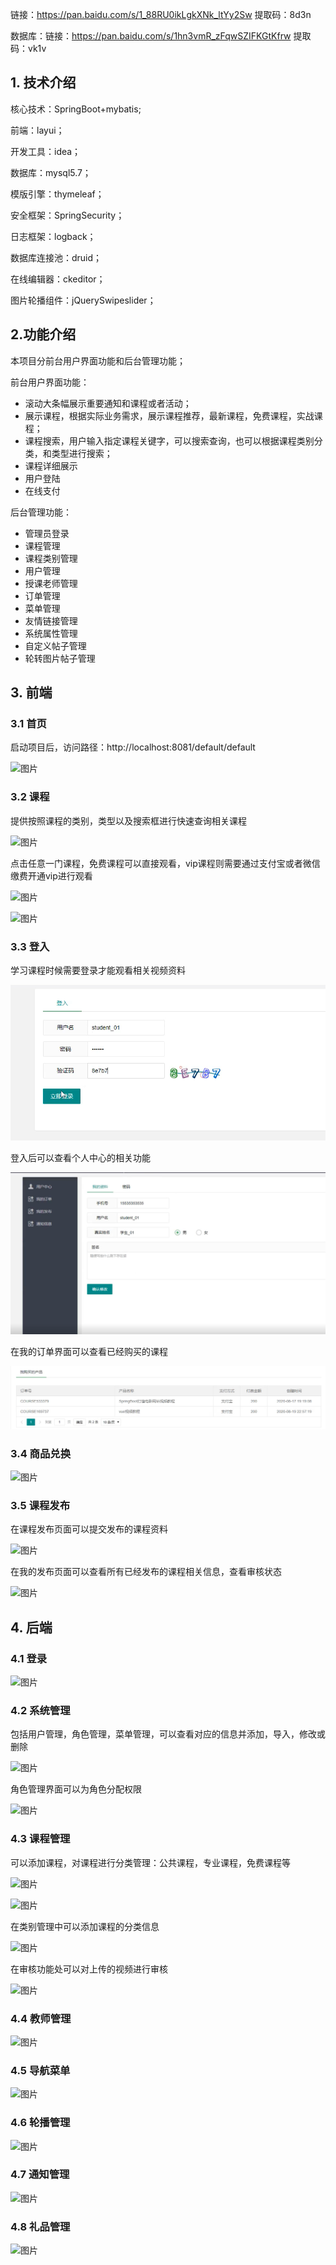 链接：https://pan.baidu.com/s/1_88RU0ikLgkXNk_ltYy2Sw 提取码：8d3n

数据库：链接：https://pan.baidu.com/s/1hn3vmR_zFqwSZIFKGtKfrw 提取码：vk1v













## 1. 技术介绍

核心技术：SpringBoot+mybatis;

前端：layui；

开发工具：idea；

数据库：mysql5.7；

模版引擎：thymeleaf；

安全框架：SpringSecurity；

日志框架：logback；

数据库连接池：druid；

在线编辑器：ckeditor；

图片轮播组件：jQuerySwipeslider；

## 2.功能介绍

本项目分前台用户界面功能和后台管理功能；

前台用户界面功能：

- 滚动大条幅展示重要通知和课程或者活动；
- 展示课程，根据实际业务需求，展示课程推荐，最新课程，免费课程，实战课程；
- 课程搜索，用户输入指定课程关键字，可以搜索查询，也可以根据课程类别分类，和类型进行搜索；
- 课程详细展示
- 用户登陆
- 在线支付

后台管理功能：

- 管理员登录
- 课程管理
- 课程类别管理
- 用户管理
- 授课老师管理
- 订单管理
- 菜单管理
- 友情链接管理
- 系统属性管理
- 自定义帖子管理
- 轮转图片帖子管理

## 3. 前端

### 3.1 首页

启动项目后，访问路径：http://localhost:8081/default/default 

![图片](https://mmbiz.qpic.cn/mmbiz_png/OwiaX7M4K6dH9R6vmgib5SRTXJWDVfVfw1fqfFWGSMqnW3diaXDXYaNcjss41BHBB0ClQvH7jqpRQbpicTszrYzd5w/640?wx_fmt=png&wxfrom=5&wx_lazy=1&wx_co=1)

### 3.2 课程

提供按照课程的类别，类型以及搜索框进行快速查询相关课程

![图片](https://mmbiz.qpic.cn/mmbiz_png/OwiaX7M4K6dH9R6vmgib5SRTXJWDVfVfw1EmaOQBkwTfuxgy8HfgicOicBIhH5n7o73Fkiaxb0TF6yZHwhDHcmZh6qg/640?wx_fmt=png&wxfrom=5&wx_lazy=1&wx_co=1)

点击任意一门课程，免费课程可以直接观看，vip课程则需要通过支付宝或者微信缴费开通vip进行观看

![图片](https://mmbiz.qpic.cn/mmbiz_png/OwiaX7M4K6dH9R6vmgib5SRTXJWDVfVfw1bYhPbO4bgQ3R2LCmsHTOpQxic7LGLapq2rp1PUN6tUE3a3CIWKZMvrw/640?wx_fmt=png&wxfrom=5&wx_lazy=1&wx_co=1)

![图片](https://mmbiz.qpic.cn/mmbiz_png/OwiaX7M4K6dH9R6vmgib5SRTXJWDVfVfw1ON6TA281L3t5dhr2qIF0pe9JsiagOZBCwOBXS0iaxsoQpia4OHjKLWA3w/640?wx_fmt=png&wxfrom=5&wx_lazy=1&wx_co=1)

### 3.3 登入

学习课程时候需要登录才能观看相关视频资料

![图片](images/640-16538814688554.png)

登入后可以查看个人中心的相关功能

![图片](images/640-16538814688555.png)

在我的订单界面可以查看已经购买的课程

![图片](images/640-16538814688556.png)

### 3.4 商品兑换

![图片](https://mmbiz.qpic.cn/mmbiz_png/OwiaX7M4K6dH9R6vmgib5SRTXJWDVfVfw1Mxe5vJX2g5QINajiaXZyFFuKq5UVnE7R3kibBQgPibjjXFB1k4uS1HhsA/640?wx_fmt=png&wxfrom=5&wx_lazy=1&wx_co=1)

### 3.5 课程发布

在课程发布页面可以提交发布的课程资料

![图片](https://mmbiz.qpic.cn/mmbiz_png/OwiaX7M4K6dH9R6vmgib5SRTXJWDVfVfw1fZJfbG9fnIib3icXLiaaSgfjkBxYCvbauZrXAY9OlJ7ibz8uiaqYFN3FfpA/640?wx_fmt=png&wxfrom=5&wx_lazy=1&wx_co=1)

在我的发布页面可以查看所有已经发布的课程相关信息，查看审核状态

![图片](https://mmbiz.qpic.cn/mmbiz_png/OwiaX7M4K6dH9R6vmgib5SRTXJWDVfVfw1xaNa7dhdSkicnk6lFZLKzfgqDtZntapZianJFWfJdlgPmc9SeictA9GuA/640?wx_fmt=png&wxfrom=5&wx_lazy=1&wx_co=1)

## 4. 后端

### 4.1 登录

![图片](https://mmbiz.qpic.cn/mmbiz_png/OwiaX7M4K6dH9R6vmgib5SRTXJWDVfVfw1ak2QHRXIu4M8z9C4nJvEEMar5yTIwWen8jf7v0icfbZxLEp9C8O4T9A/640?wx_fmt=png&wxfrom=5&wx_lazy=1&wx_co=1)

### 4.2 系统管理

包括用户管理，角色管理，菜单管理，可以查看对应的信息并添加，导入，修改或删除

![图片](https://mmbiz.qpic.cn/mmbiz_png/OwiaX7M4K6dH9R6vmgib5SRTXJWDVfVfw1lBRJ46PzKTXIuibHB4BcpgIqVSyLYkQdncuzEkNnVuzwv1t0rCNFiaEg/640?wx_fmt=png&wxfrom=5&wx_lazy=1&wx_co=1)

角色管理界面可以为角色分配权限

![图片](https://mmbiz.qpic.cn/mmbiz_png/OwiaX7M4K6dH9R6vmgib5SRTXJWDVfVfw1KuictrVs9BibRmla8ISkOFkajuGKMxPH6NEgDBsJib7GU58lrCUdzCSPA/640?wx_fmt=png&wxfrom=5&wx_lazy=1&wx_co=1)

### 4.3 课程管理

可以添加课程，对课程进行分类管理：公共课程，专业课程，免费课程等

![图片](https://mmbiz.qpic.cn/mmbiz_png/OwiaX7M4K6dH9R6vmgib5SRTXJWDVfVfw1JEZp3picbqxlAmujNQNBHJCVyzltNLzFguXXiaCmkIen8HtADJ7r7W9g/640?wx_fmt=png&wxfrom=5&wx_lazy=1&wx_co=1)

![图片](https://mmbiz.qpic.cn/mmbiz_png/OwiaX7M4K6dH9R6vmgib5SRTXJWDVfVfw1YTLOaXuXiaZLd8sOb81blCicibZy963IXCLOGzIJDNqicumo1nm1GpTJOQ/640?wx_fmt=png&wxfrom=5&wx_lazy=1&wx_co=1)

在类别管理中可以添加课程的分类信息

![图片](https://mmbiz.qpic.cn/mmbiz_png/OwiaX7M4K6dH9R6vmgib5SRTXJWDVfVfw16zYAD3Vibia09ia8TWedEEG2SNqic9iaTSB4H6dAvxVQeSP50Zw6t7p6ffg/640?wx_fmt=png&wxfrom=5&wx_lazy=1&wx_co=1)

在审核功能处可以对上传的视频进行审核

![图片](https://mmbiz.qpic.cn/mmbiz_png/OwiaX7M4K6dH9R6vmgib5SRTXJWDVfVfw1ftby9pbTicFHNlDqNs6uAHzicf1RqSjGzxJaicBG8cpwBOzIQ4Yt4eIiaw/640?wx_fmt=png&wxfrom=5&wx_lazy=1&wx_co=1)

### 4.4 教师管理

![图片](https://mmbiz.qpic.cn/mmbiz_png/OwiaX7M4K6dH9R6vmgib5SRTXJWDVfVfw1icyHlhcJP6nWuHOXSMdDPnXCCtC7tYiahibA96zYib09oBIiavLfIHCXIyA/640?wx_fmt=png&wxfrom=5&wx_lazy=1&wx_co=1)

### 4.5 导航菜单

![图片](https://mmbiz.qpic.cn/mmbiz_png/OwiaX7M4K6dH9R6vmgib5SRTXJWDVfVfw1n5uq4WQib82mf4zXC4JLk6MKickicCLI567J20hicjg7qj1Y7eFia54vjdQ/640?wx_fmt=png&wxfrom=5&wx_lazy=1&wx_co=1)

### 4.6 轮播管理

![图片](https://mmbiz.qpic.cn/mmbiz_png/OwiaX7M4K6dH9R6vmgib5SRTXJWDVfVfw1haFVR9B0ZhCSCic57emOUibN07iaLbwKrYVoBRzsORBI9u2kibBX2mFmyQ/640?wx_fmt=png&wxfrom=5&wx_lazy=1&wx_co=1)

### 4.7 通知管理

![图片](https://mmbiz.qpic.cn/mmbiz_png/OwiaX7M4K6dH9R6vmgib5SRTXJWDVfVfw18THWz0m1NsaAVvr8G4239WgYibyYGumCOez1MniaBicrDY0pBtZTGY55A/640?wx_fmt=png&wxfrom=5&wx_lazy=1&wx_co=1)

### 4.8 礼品管理

![图片](https://mmbiz.qpic.cn/mmbiz_png/OwiaX7M4K6dH9R6vmgib5SRTXJWDVfVfw1ibRWkrOkGna3xlMXyGZiabb7oZwQIatuhStibluZa4miapOTUvATthbvGg/640?wx_fmt=png&wxfrom=5&wx_lazy=1&wx_co=1)
